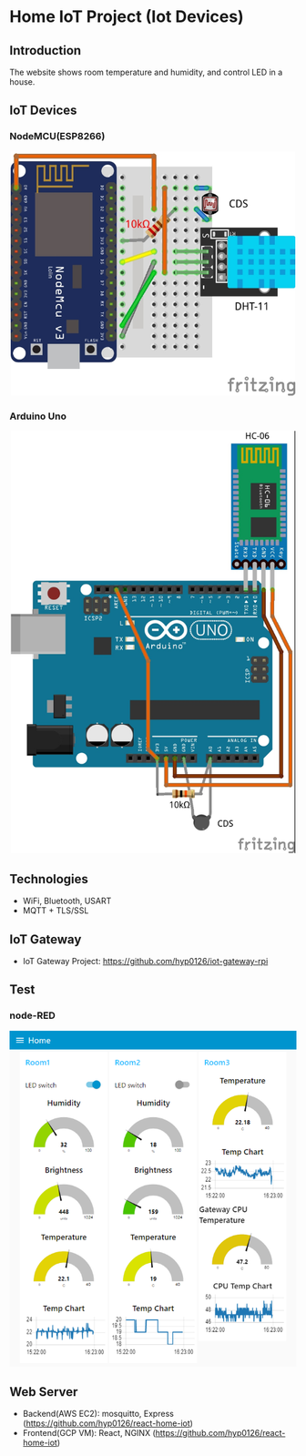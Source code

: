 # Home IoT Project (Iot Devices)

## Introduction
The website shows room temperature and humidity, and control LED in a house.

## IoT Devices
### NodeMCU(ESP8266)
<p align="center">
<img src="https://github.com/hyp0126/iot-device/blob/main/ESP8266_DHT11_CDS.jpg?raw=true" width="500" />
</p>

### Arduino Uno
<p align="center">
<img src="https://github.com/hyp0126/iot-device/blob/main/UNO_HC-06_THERMISTOR.jpg?raw=true" width="500" />
</p>

## Technologies
* WiFi, Bluetooth, USART<br/>
* MQTT + TLS/SSL

## IoT Gateway
* IoT Gateway Project: https://github.com/hyp0126/iot-gateway-rpi

## Test
### node-RED
<p align="center">
<img src="https://github.com/hyp0126/iot-device/blob/main/node-RED/node-RED.png?raw=true" width="700" />
</p>

## Web Server
* Backend(AWS EC2): mosquitto, Express (https://github.com/hyp0126/react-home-iot)<br/>
* Frontend(GCP VM): React, NGINX (https://github.com/hyp0126/react-home-iot)<br/>

